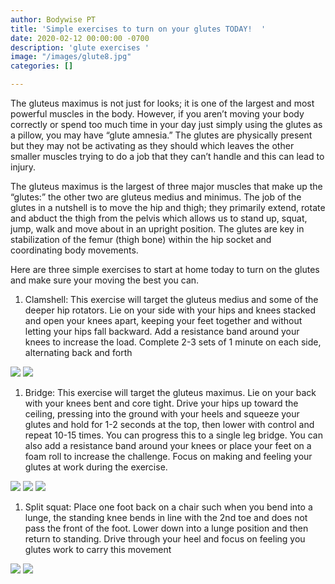 ```yaml
---
author: Bodywise PT
title: 'Simple exercises to turn on your glutes TODAY!  '
date: 2020-02-12 00:00:00 -0700
description: 'glute exercises '
image: "/images/glute8.jpg"
categories: []

---
```

The gluteus maximus is not just for looks; it is one of the largest and most powerful muscles in the body. However, if you aren’t moving your body correctly or spend too much time in your day just simply using the glutes as a pillow, you may have “glute amnesia.” The glutes are physically present but they may not be activating as they should which leaves the other smaller muscles trying to do a job that they can’t handle and this can lead to injury.

The gluteus maximus is the largest of three major muscles that make up the “glutes:” the other two are gluteus medius and minimus. The job of the glutes in a nutshell is to move the hip and thigh; they primarily extend, rotate and abduct the thigh from the pelvis which allows us to stand up, squat, jump, walk and move about in an upright position. The glutes are key in stabilization of the femur (thigh bone) within the hip socket and coordinating body movements.

Here are three simple exercises to start at home today to turn on the glutes and make sure your moving the best you can.

1. Clamshell: This exercise will target the gluteus medius and some of the deeper hip rotators. Lie on your side with your hips and knees stacked and open your knees apart, keeping your feet together and without letting your hips fall backward. Add a resistance band around your knees to increase the load. Complete 2-3 sets of 1 minute on each side, alternating back and forth

![](/images/glute2.jpg)
![](/images/glute1.jpeg)

1. Bridge: This exercise will target the gluteus maximus. Lie on your back with your knees bent and core tight. Drive your hips up toward the ceiling, pressing into the ground with your heels and squeeze your glutes and hold for 1-2 seconds at the top, then lower with control and repeat 10-15 times. You can progress this to a single leg bridge. You can also add a resistance band around your knees or place your feet on a foam roll to increase the challenge. Focus on making and feeling your glutes at work during the exercise.

![](/images/glute3.jpg)
![](/images/glute4.jpg)
![](/images/glute5.jpg)

1. Split squat: Place one foot back on a chair such when you bend into a lunge, the standing knee bends in line with the 2nd toe and does not pass the front of the foot. Lower down into a lunge position and then return to standing. Drive through your heel and focus on feeling you glutes work to carry this movement

![](/images/glute6.JPEG)
![](/images/glute7.jpg)